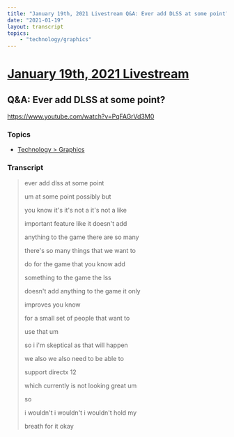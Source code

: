 ```yaml
---
title: "January 19th, 2021 Livestream Q&A: Ever add DLSS at some point?"
date: "2021-01-19"
layout: transcript
topics:
    - "technology/graphics"
---
```

# [January 19th, 2021 Livestream](../2021-01-19.md)
## Q&A: Ever add DLSS at some point?
https://www.youtube.com/watch?v=PqFAGrVd3M0

### Topics
* [Technology > Graphics](../topics/technology/graphics.md)

### Transcript

> ever add dlss at some point
> 
> um at some point possibly but
> 
> you know it's it's not a it's not a like
> 
> important feature like it doesn't add
> 
> anything to the game there are so many
> 
> there's so many things that we want to
> 
> do for the game that you know add
> 
> something to the game the lss
> 
> doesn't add anything to the game it only
> 
> improves you know
> 
> for a small set of people that want to
> 
> use that um
> 
> so i i'm skeptical as that will happen
> 
> we also we also need to be able to
> 
> support directx 12
> 
> which currently is not looking great um
> 
> so
> 
> i wouldn't i wouldn't i wouldn't hold my
> 
> breath for it okay
> 
